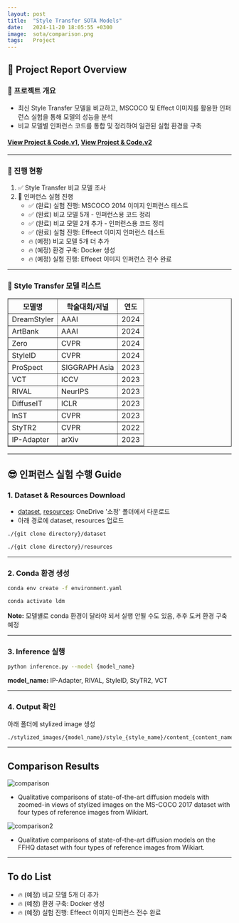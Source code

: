 ```yaml
---
layout: post
title:  "Style Transfer SOTA Models"
date:   2024-11-20 18:05:55 +0300
image:  sota/comparison.png
tags:   Project
---
```


## &#x1F4E2; Project Report Overview
### 📄 프로젝트 개요
- 최신 Style Transfer 모델을 비교하고, MSCOCO 및 Effect 이미지를 활용한 인퍼런스 실험을 통해 모델의 성능을 분석
- 비교 모델별 인퍼런스 코드를 통합 및 정리하여 일관된 실험 환경을 구축

#### [View Project & Code.v1](https://github.com/ssoojeong/Style_Transfer_SOTA_Models_v1.git), [View Project & Code.v2](https://github.com/ssoojeong/Style_Transfer_SOTA_Models_v2.git)

---

### 📌 진행 현황
1. &#x2705; Style Transfer 비교 모델 조사
2. &#x1F680; 인퍼런스 실험 진행
    - &#x2705; (완료) 실험 진행: MSCOCO 2014 이미지 인퍼런스 테스트
    - &#x2705; (완료) 비교 모델 5개 - 인퍼런스용 코드 정리
    - &#x2705; (완료) 비교 모델 2개 추가 - 인퍼런스용 코드 정리
    - &#x2705; (완료) 실험 진행: Effeect 이미지 인퍼런스 테스트
    - &#x1F525; (예정) 비교 모델 5개 더 추가
    - &#x1F525; (예정) 환경 구축: Docker 생성
    - &#x1F525; (예정) 실험 진행: Effeect 이미지 인퍼런스 전수 완료

----

### &#x1F31F; Style Transfer 모델 리스트
<table border="1" cellspacing="0" cellpadding="8">
  <thead>
    <tr>
      <th>모델명</th>
      <th>학술대회/저널</th>
      <th>연도</th>
    </tr>
  </thead>
  <tbody>
    <tr>
      <td>DreamStyler</td>
      <td>AAAI</td>
      <td>2024</td>
    </tr>
    <tr>
      <td>ArtBank</td>
      <td>AAAI</td>
      <td>2024</td>
    </tr>
    <tr>
      <td>Zero</td>
      <td>CVPR</td>
      <td>2024</td>
    </tr>
    <tr>
      <td>StyleID</td>
      <td>CVPR</td>
      <td>2024</td>
    </tr>
    <tr>
      <td>ProSpect</td>
      <td>SIGGRAPH Asia</td>
      <td>2023</td>
    </tr>
    <tr>
      <td>VCT</td>
      <td>ICCV</td>
      <td>2023</td>
    </tr>
    <tr>
      <td>RIVAL</td>
      <td>NeurIPS</td>
      <td>2023</td>
    </tr>
    <tr>
      <td>DiffuseIT</td>
      <td>ICLR</td>
      <td>2023</td>
    </tr>
    <tr>
      <td>InST</td>
      <td>CVPR</td>
      <td>2023</td>
    </tr>
    <tr>
      <td>StyTR2</td>
      <td>CVPR</td>
      <td>2022</td>
    </tr>
    <tr>
      <td>IP-Adapter</td>
      <td>arXiv</td>
      <td>2023</td>
    </tr>
  </tbody>
</table>

----

## &#x1F60E; 인퍼런스 실험 수행 Guide

### 1. Dataset & Resources Download
- [dataset](https://1drv.ms/f/s!AunTciSw__3qjcswSBomygf2Ebo8AA?e=KkiNYO), [resources](https://1drv.ms/f/s!AunTciSw__3qjc991GMpiprnGnFhew?e=5fRIqo): OneDrive '소정' 폴더에서 다운로드
- 아래 경로에 dataset, resources 업로드

```bash
./{git clone directory}/dataset

./{git clone directory}/resources
```

---

### 2. Conda 환경 생성
```bash
conda env create -f environment.yaml

conda activate ldm
```
<p><strong>Note:</strong> 모델별로 conda 환경이 달라야 되서 실행 안될 수도 있음, 추후 도커 환경 구축 예정</p>

---

### 3. Inference 실행
```bash
python inference.py --model {model_name}
```
<p><strong>model_name:</strong> IP-Adapter, RIVAL, StyleID, StyTR2, VCT</p>

---

### 4. Output 확인
아래 폴더에 stylized image 생성

```bash
./stylized_images/{model_name}/style_{style_name}/content_{content_name}/*.png 
```

---

## Comparison Results
<img src="{{ site.baseurl }}/images/sota/comparison.png" alt="comparison" class="responsive-image">

- Qualitative comparisons of state-of-the-art diffusion models with zoomed-in views of stylized images on the MS-COCO 2017 dataset with four types of reference images from Wikiart.

<img src="{{ site.baseurl }}/images/sota/comparison2.png" alt="comparison2" class="responsive-image">

- Qualitative comparisons of state-of-the-art diffusion models on the FFHQ dataset with four types of reference images from Wikiart.


----

## To do List
- &#x1F525; (예정) 비교 모델 5개 더 추가
- &#x1F525; (예정) 환경 구축: Docker 생성
- &#x1F525; (예정) 실험 진행: Effeect 이미지 인퍼런스 전수 완료


